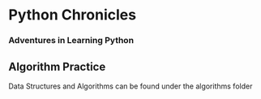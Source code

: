 # Python Chronicles


### Adventures in Learning Python

## Algorithm Practice 

Data Structures and Algorithms can be found under the algorithms folder